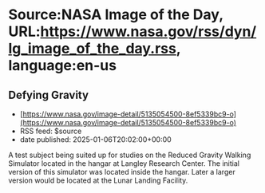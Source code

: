 # Source:NASA Image of the Day, URL:https://www.nasa.gov/rss/dyn/lg_image_of_the_day.rss, language:en-us

## Defying Gravity
 - [https://www.nasa.gov/image-detail/5135054500-8ef5339bc9-o](https://www.nasa.gov/image-detail/5135054500-8ef5339bc9-o)
 - RSS feed: $source
 - date published: 2025-01-06T20:02:00+00:00

A test subject being suited up for studies on the Reduced Gravity Walking Simulator located in the hangar at Langley Research Center. The initial version of this simulator was located inside the hangar. Later a larger version would be located at the Lunar Landing Facility.

